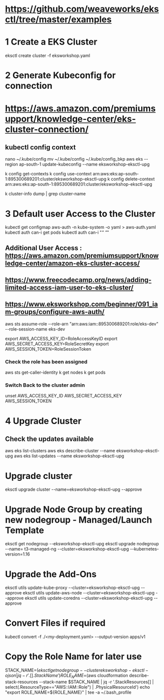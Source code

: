 # https://github.com/weaveworks/eksctl/tree/master/examples

# 1 Create a EKS Cluster
eksctl create cluster -f eksworkshop.yaml

# 2 Generate Kubeconfig for connection
# https://aws.amazon.com/premiumsupport/knowledge-center/eks-cluster-connection/


## kubectl config context
nano ~/.kube/config
mv ~/.kube/config  ~/.kube/config_bkp
aws eks --region ap-south-1 update-kubeconfig --name eksworkshop-eksctl-upg

k config get-contexts
k config use-context arn:aws:eks:ap-south-1:895300689201:cluster/eksworkshop-eksctl-upg
k config delete-context arn:aws:eks:ap-south-1:895300689201:cluster/eksworkshop-eksctl-upg
<!-- Get the cluster name -->
k cluster-info dump | grep cluster-name


# 3 Default user Access to the Cluster
kubectl get configmap aws-auth -n kube-system -o yaml > aws-auth.yaml
kubectl auth can-i get pods
kubectl auth can-i "*" "*"
## Additional User Access : https://aws.amazon.com/premiumsupport/knowledge-center/amazon-eks-cluster-access/
## https://www.freecodecamp.org/news/adding-limited-access-iam-user-to-eks-cluster/
## https://www.eksworkshop.com/beginner/091_iam-groups/configure-aws-auth/
aws sts assume-role --role-arn "arn:aws:iam::895300689201:role/eks-dev" --role-session-name eks-dev

export AWS_ACCESS_KEY_ID=RoleAccessKeyID
export AWS_SECRET_ACCESS_KEY=RoleSecretKey
export AWS_SESSION_TOKEN=RoleSessionToken

### Check the role has been assigned
aws sts get-caller-identity
k get nodes
k get pods
### Switch Back to the cluster admin
unset AWS_ACCESS_KEY_ID AWS_SECRET_ACCESS_KEY AWS_SESSION_TOKEN


# 4 Upgrade Cluster
## Check the updates available
aws eks list-clusters
aws eks describe-cluster  --name eksworkshop-eksctl-upg
aws eks list-updates --name eksworkshop-eksctl-upg

# Upgrade cluster
eksctl upgrade cluster --name=eksworkshop-eksctl-upg --approve

# Upgrade Node Group by creating new nodegroup - Managed/Launch Template
eksctl get nodegroup --eksworkshop-eksctl-upg
eksctl upgrade nodegroup --name= t3-managed-ng --cluster=eksworkshop-eksctl-upg --kubernetes-version=1.16

<!-- eksctl create nodegroup --cluster=eksworkshop-eksctl-upg  --name=<newNodeGroupName> -->
<!-- eksctl upgrade nodegroup --name=managed-ng-1 --cluster=managed-cluster --launch-template-version=3 -->

# Upgrade the Add-Ons
eksctl utils update-kube-proxy --cluster=eksworkshop-eksctl-upg --approve
eksctl utils update-aws-node --cluster=eksworkshop-eksctl-upg --approve
eksctl utils update-coredns --cluster=eksworkshop-eksctl-upg --approve

# Convert Files if required
kubectl convert -f ./<my-deployment.yaml> --output-version apps/v1


# Copy the Role Name for later use
STACK_NAME=$(eksctl get nodegroup --cluster eksworkshop-eksctl -o json | jq -r '.[].StackName')
ROLE_NAME=$(aws cloudformation describe-stack-resources --stack-name $STACK_NAME | jq -r '.StackResources[] | select(.ResourceType=="AWS::IAM::Role") | .PhysicalResourceId')
echo "export ROLE_NAME=${ROLE_NAME}" | tee -a ~/.bash_profile
